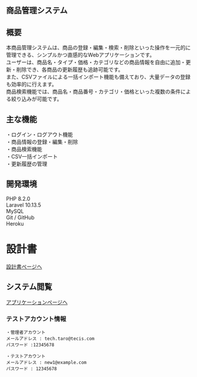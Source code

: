 ## 商品管理システム

## 概要
本商品管理システムは、商品の登録・編集・検索・削除といった操作を一元的に管理できる、シンプルかつ直感的なWebアプリケーションです。<br>
ユーザーは、商品名・タイプ・価格・カテゴリなどの商品情報を自由に追加・更新・削除でき、各商品の更新履歴も追跡可能です。<br>
また、CSVファイルによる一括インポート機能も備えており、大量データの登録も効率的に行えます。<br>
商品検索機能では、商品名・商品番号・カテゴリ・価格といった複数の条件による絞り込みが可能です。

## 主な機能
・ログイン・ログアウト機能<br>
・商品情報の登録・編集・削除<br>
・商品検索機能<br>
・CSV一括インポート<br>
・更新履歴の管理<br>

## 開発環境
PHP 8.2.0<br>
Laravel 10.13.5<br>
MySQL<br>
Git / GitHub<br>
Heroku<br>

# 設計書
[設計書ページへ](https://drive.google.com/drive/folders/1lVV-g8WZcuI5Lw_WlqxV5VAD1ZjUF92G?usp=drive_link)

## システム閲覧
[アプリケーションページへ](https://itemmanager-7daff103b1e3.herokuapp.com/login)
### テストアカウント情報
```
・管理者アカウント
メールアドレス : tech.taro@tecis.com
パスワード :12345678

・テストアカウント		
メールアドレス : new1@example.com
パスワード : 12345678
```
